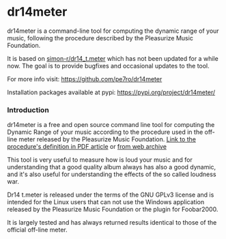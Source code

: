 # dr14meter

dr14meter is a command-line tool for computing the dynamic range of your music, following the procedure described by the Pleasurize Music Foundation. 

It is based on [simon-r/dr14_t.meter](https://github.com/simon-r/dr14_t.meter) which has not been updated for a while now.
The goal is to provide bugfixes and occasional updates to the tool.

For more info visit: <https://github.com/pe7ro/dr14meter>

Installation packages available at pypi: <https://pypi.org/project/dr14meter/>

### Introduction ###

dr14meter is a free and open source command line tool for computing the Dynamic Range of your music 
according to the procedure used in the off-line meter released by the Pleasurize Music Foundation. 
[Link to the procedure's definition in PDF article](http://www.dynamicrange.de/sites/default/files/Measuring%20DR%20ENv3.pdf)
or
[from web archive](https://web.archive.org/web/20180917133436/http://www.dynamicrange.de/sites/default/files/Measuring%20DR%20ENv3.pdf)

This tool is very useful to measure how is loud your music and for understanding that a good quality album 
always has also a good dynamic, and it's also useful for understanding the effects of the so called loudness war.

Dr14 t.meter is released under the terms of the GNU GPLv3 license and  is intended for the Linux users 
that can not use the Windows application released by the Pleasurize Music Foundation or the plugin for Foobar2000.

It is largely tested and has always returned results identical to those of the official off-line meter.